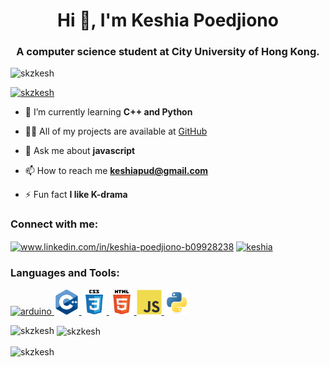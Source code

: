 <h1 align="center">Hi 👋, I'm Keshia Poedjiono</h1>
<h3 align="center">A computer science student at City University of Hong Kong.</h3>

<p align="left"> <img src="https://komarev.com/ghpvc/?username=skzkesh&label=Profile%20views&color=0e75b6&style=flat" alt="skzkesh" /> </p>

<p align="left"> <a href="https://github.com/ryo-ma/github-profile-trophy"><img src="https://github-profile-trophy.vercel.app/?username=skzkesh" alt="skzkesh" /></a> </p>

- 🌱 I’m currently learning **C++ and Python**

- 👨‍💻 All of my projects are available at [GitHub](GitHub)

- 💬 Ask me about **javascript**

- 📫 How to reach me **keshiapud@gmail.com**

- ⚡ Fun fact **I like K-drama**

<h3 align="left">Connect with me:</h3>
<p align="left">
<a href="https://linkedin.com/in/www.linkedin.com/in/keshia-poedjiono-b09928238" target="blank"><img align="center" src="https://raw.githubusercontent.com/rahuldkjain/github-profile-readme-generator/master/src/images/icons/Social/linked-in-alt.svg" alt="www.linkedin.com/in/keshia-poedjiono-b09928238" height="30" width="40" /></a>
<a href="https://www.leetcode.com/keshia" target="blank"><img align="center" src="https://raw.githubusercontent.com/rahuldkjain/github-profile-readme-generator/master/src/images/icons/Social/leet-code.svg" alt="keshia" height="30" width="40" /></a>
</p>

<h3 align="left">Languages and Tools:</h3>
<p align="left"> <a href="https://www.arduino.cc/" target="_blank" rel="noreferrer"> <img src="https://cdn.worldvectorlogo.com/logos/arduino-1.svg" alt="arduino" width="40" height="40"/> </a> <a href="https://www.w3schools.com/cpp/" target="_blank" rel="noreferrer"> <img src="https://raw.githubusercontent.com/devicons/devicon/master/icons/cplusplus/cplusplus-original.svg" alt="cplusplus" width="40" height="40"/> </a> <a href="https://www.w3schools.com/css/" target="_blank" rel="noreferrer"> <img src="https://raw.githubusercontent.com/devicons/devicon/master/icons/css3/css3-original-wordmark.svg" alt="css3" width="40" height="40"/> </a> <a href="https://www.w3.org/html/" target="_blank" rel="noreferrer"> <img src="https://raw.githubusercontent.com/devicons/devicon/master/icons/html5/html5-original-wordmark.svg" alt="html5" width="40" height="40"/> </a> <a href="https://developer.mozilla.org/en-US/docs/Web/JavaScript" target="_blank" rel="noreferrer"> <img src="https://raw.githubusercontent.com/devicons/devicon/master/icons/javascript/javascript-original.svg" alt="javascript" width="40" height="40"/> </a> <a href="https://www.python.org" target="_blank" rel="noreferrer"> <img src="https://raw.githubusercontent.com/devicons/devicon/master/icons/python/python-original.svg" alt="python" width="40" height="40"/> </a> </p>

<p><img align="left" src="https://github-readme-stats.vercel.app/api/top-langs?username=skzkesh&show_icons=true&locale=en&layout=compact" alt="skzkesh" /></p>

<p>&nbsp;<img align="center" src="https://github-readme-stats.vercel.app/api?username=skzkesh&show_icons=true&locale=en" alt="skzkesh" /></p>

<p><img align="center" src="https://github-readme-streak-stats.herokuapp.com/?user=skzkesh&" alt="skzkesh" /></p>
